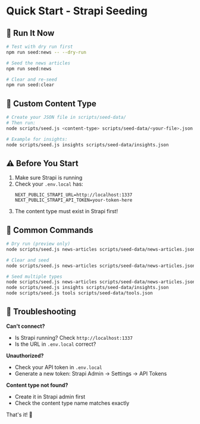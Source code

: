 # Quick Start - Strapi Seeding

## 🚀 Run It Now

```bash
# Test with dry run first
npm run seed:news -- --dry-run

# Seed the news articles
npm run seed:news

# Clear and re-seed
npm run seed:clear
```

## 📝 Custom Content Type

```bash
# Create your JSON file in scripts/seed-data/
# Then run:
node scripts/seed.js <content-type> scripts/seed-data/<your-file>.json

# Example for insights:
node scripts/seed.js insights scripts/seed-data/insights.json
```

## ⚠️ Before You Start

1. Make sure Strapi is running
2. Check your `.env.local` has:
   ```env
   NEXT_PUBLIC_STRAPI_URL=http://localhost:1337
   NEXT_PUBLIC_STRAPI_API_TOKEN=your-token-here
   ```
3. The content type must exist in Strapi first!

## 🎯 Common Commands

```bash
# Dry run (preview only)
node scripts/seed.js news-articles scripts/seed-data/news-articles.json --dry-run

# Clear and seed
node scripts/seed.js news-articles scripts/seed-data/news-articles.json --clear

# Seed multiple types
node scripts/seed.js news-articles scripts/seed-data/news-articles.json
node scripts/seed.js insights scripts/seed-data/insights.json
node scripts/seed.js tools scripts/seed-data/tools.json
```

## 🐛 Troubleshooting

**Can't connect?**
- Is Strapi running? Check `http://localhost:1337`
- Is the URL in `.env.local` correct?

**Unauthorized?**
- Check your API token in `.env.local`
- Generate a new token: Strapi Admin → Settings → API Tokens

**Content type not found?**
- Create it in Strapi admin first
- Check the content type name matches exactly

That's it! 🎉

